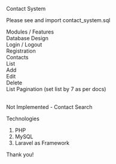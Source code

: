 Contact System

Please see and import contact_system.sql 

Modules / Features
<br> Database Design
<br> Login / Logout
<br> Registration
<br> Contacts
<br> List
<br> Add
<br> Edit
<br> Delete
<br> List Pagination (set list by 7 as per docs)

<br> Not Implemented - Contact Search

Technologies
1. PHP
2. MySQL
3. Laravel as Framework


Thank you! 






